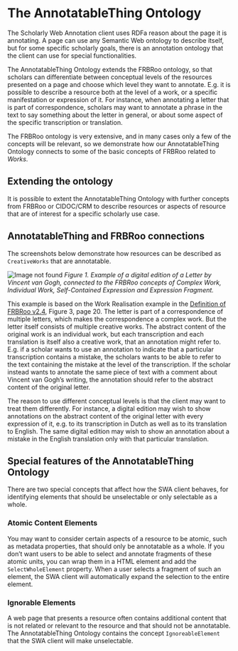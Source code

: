 # The AnnotatableThing Ontology

The Scholarly Web Annotation client uses RDFa reason about the page it is annotating. A page can use any Semantic Web ontology to describe itself, but for some specific scholarly goals, there is an annotation ontology that the client can use for special functionalities. 

The AnnotatableThing Ontology extends the FRBRoo ontology, so that scholars can differentiate between conceptual levels of the resources presented on a page and choose which level they want to annotate. E.g. it is possible to describe a resource both at the level of a work, or a specific manifestation or expression of it. For instance, when annotating a letter that is part of correspondence, scholars may want to annotate a phrase in the text to say something about the letter in general, or about some aspect of the specific transcription or translation.

The FRBRoo ontology is very extensive, and in many cases only a few of the concepts will be relevant, so we demonstrate how our AnnotatableThing Ontology connects to some of the basic concepts of FRBRoo related to *Works*. 

## Extending the ontology

It is possible to extent the AnnotatableThing Ontology with further concepts from FRBRoo or CIDOC/CRM to describe resources or aspects of resource that are of interest for a specific scholarly use case. 

## AnnotatableThing and FRBRoo connections

The screenshots below demonstrate how resources can be described as `CreativeWorks` that are annotatable. 

![Image not found](screenshots/Work-Realisation-Example.jph)
*Figure 1. Example of a digital edition of a Letter by Vincent van Gogh, connected to the FRBRoo concepts of Complex Work, Individual Work, Self-Contained Expression and Expression Fragment.* 

This example is based on the Work Realisation example in the [Definition of FRBRoo v2.4](https://www.ifla.org/files/assets/cataloguing/FRBRoo/frbroo_v_2.4.pdf), Figure 3, page 20. The letter is part of a correspondence of multiple letters, which makes the correspondence a complex work. But the letter itself consists of multiple creative works. The abstract content of the original work is an individual work, but each transcription and each translation is itself also a creative work, that an annotation might refer to. E.g. if a scholar wants to use an annotation to indicate that a particular transcription contains a mistake, the scholars wants to be able to refer to the text containing the mistake at the level of the transcription. If the scholar instead wants to annotate the same piece of text with a comment about Vincent van Gogh’s writing, the annotation should refer to the abstract content of the original letter.

The reason to use different conceptual levels is that the client may want to treat them differently. For instance, a digital edition may wish to show annotations on the abstract content of the original letter with every expression of it, e.g. to its transcription in Dutch as well as to its translation to English. The same digital edition may wish to show an annotation about a mistake in the English translation only with that particular translation.

## Special features of the AnnotatableThing Ontology

There are two special concepts that affect how the SWA client behaves, for identifying elements that should be unselectable or only selectable as a whole. 

### Atomic Content Elements

You may want to consider certain aspects of a resource to be atomic, such as metadata properties, that should only be annotatable as a whole. If you don’t want users to be able to select and annotate fragments of these atomic units, you can wrap them in a HTML element and add the `SelectWholeElement` property. When a user selects a fragment of such an element, the SWA client will automatically expand the selection to the entire element.

### Ignorable Elements

A web page that presents a resource often contains additional content that is not related or relevant to the resource and that should not be annotatable. The AnnotatableThing Ontology contains the concept `IgnoreableElement` that the SWA client will make unselectable. 

